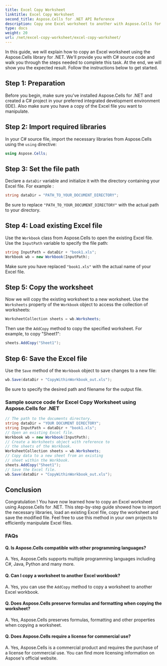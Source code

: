 ```yaml
---
title: Excel Copy Worksheet
linktitle: Excel Copy Worksheet
second_title: Aspose.Cells for .NET API Reference
description: Copy one Excel worksheet to another with Aspose.Cells for .NET.
type: docs
weight: 20
url: /net/excel-copy-worksheet/excel-copy-worksheet/
---
```


In this guide, we will explain how to copy an Excel worksheet using the Aspose.Cells library for .NET. We'll provide you with C# source code and walk you through the steps needed to complete this task. At the end, we will show you the expected result. Follow the instructions below to get started.

## Step 1: Preparation

Before you begin, make sure you've installed Aspose.Cells for .NET and created a C# project in your preferred integrated development environment (IDE). Also make sure you have a copy of the Excel file you want to manipulate.

## Step 2: Import required libraries

In your C# source file, import the necessary libraries from Aspose.Cells using the `using` directive:

```csharp
using Aspose.Cells;
```

## Step 3: Set the file path

Declare a `dataDir` variable and initialize it with the directory containing your Excel file. For example :

```csharp
string dataDir = "PATH_TO_YOUR_DOCUMENT_DIRECTORY";
```

Be sure to replace `"PATH_TO_YOUR_DOCUMENT_DIRECTORY"` with the actual path to your directory.

## Step 4: Load existing Excel file

Use the `Workbook` class from Aspose.Cells to open the existing Excel file. Use the `InputPath` variable to specify the file path:

```csharp
string InputPath = dataDir + "book1.xls";
Workbook wb = new Workbook(InputPath);
```

Make sure you have replaced `"book1.xls"` with the actual name of your Excel file.

## Step 5: Copy the worksheet

Now we will copy the existing worksheet to a new worksheet. Use the `Worksheets` property of the `Workbook` object to access the collection of worksheets:

```csharp
WorksheetCollection sheets = wb.Worksheets;
```

Then use the `AddCopy` method to copy the specified worksheet. For example, to copy "Sheet1":

```csharp
sheets.AddCopy("Sheet1");
```

## Step 6: Save the Excel file

Use the `Save` method of the `Workbook` object to save changes to a new file:

```csharp
wb.Save(dataDir + "CopyWithinWorkbook_out.xls");
```

Be sure to specify the desired path and filename for the output file.

### Sample source code for Excel Copy Worksheet using Aspose.Cells for .NET 

```csharp
// The path to the documents directory.
string dataDir = "YOUR DOCUMENT DIRECTORY";
string InputPath = dataDir + "book1.xls";
// Open an existing Excel file.
Workbook wb = new Workbook(InputPath);
// Create a Worksheets object with reference to
// the sheets of the Workbook.
WorksheetCollection sheets = wb.Worksheets;
// Copy data to a new sheet from an existing
// sheet within the Workbook.
sheets.AddCopy("Sheet1");
// Save the Excel file.
wb.Save(dataDir + "CopyWithinWorkbook_out.xls");
```

## Conclusion

Congratulation ! You have now learned how to copy an Excel worksheet using Aspose.Cells for .NET. This step-by-step guide showed how to import the necessary libraries, load an existing Excel file, copy the worksheet and save the modified file. Feel free to use this method in your own projects to efficiently manipulate Excel files.

### FAQs

#### Q. Is Aspose.Cells compatible with other programming languages?

A. Yes, Aspose.Cells supports multiple programming languages including C#, Java, Python and many more.

#### Q. Can I copy a worksheet to another Excel workbook?

A. Yes, you can use the `AddCopy` method to copy a worksheet to another Excel workbook.

#### Q. Does Aspose.Cells preserve formulas and formatting when copying the worksheet?

A. Yes, Aspose.Cells preserves formulas, formatting and other properties when copying a worksheet.

#### Q. Does Aspose.Cells require a license for commercial use?

A. Yes, Aspose.Cells is a commercial product and requires the purchase of a license for commercial use. You can find more licensing information on Aspose's official website.
